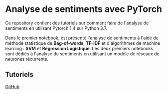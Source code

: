 # Analyse de sentiments avec PyTorch

Ce repository contient des tutoriels sur comment faire de l'analyse de sentiments en utilisant Pytorch 1.4 sur Python 3.7. 

Dans le premier notebook, est présenté l'analyse de sentiments à l'aide de méthode statistique de **Bag-of-words**, **TF-IDF** et d'algorithmes de machine learning : **SVM** et **Régression Logistique**.
Les deux premiers notebooks sont dédiés à l'analyse de sentiments en utilisant un modèle de réseaux de neurones récurrents.

## Tutoriels




[GitHub](http://github.com)

